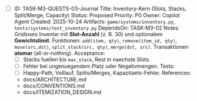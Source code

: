 - [ ] ID: TASK-M3-QUESTS-03-Journal
  Title: Inventory-Kern (Slots, Stacks, Split/Merge, Capacity)
  Status: Proposed
  Priority: P0
  Owner: Copilot Agent
  Created: 2025-10-24
  Artifacts: `game/systems/inventory.py`, `tests/systems/test_inventory.py`
  DependsOn: TASK-M3-02
  Notes:
  Gridloses Inventar mit **Slot-Anzahl** (z. B. 30) und optionalem **Gewichtslimit**. Funktionen: `add(item, qty)`, `remove(item_id, qty)`, `move(src,dst)`, `split_stack(src, qty)`, `merge(dst, src)`. Transaktionen **atomar** (all-or-nothing).
  Acceptance:
  - [ ] Stacks fuellen bis `max_stack`, Rest in naechste Slots.
  - [ ] Fehler bei ungenuegendem Platz oder Negativmengen.
  Tests:
  - [ ] Happy-Path, Volllauf, Splits/Merges, Kapazitaets-Fehler.
  References:
  - docs/ARCHITECTURE.md
  - docs/CONVENTIONS.md
  - docs/ITEMIZATION_DESIGN.md
